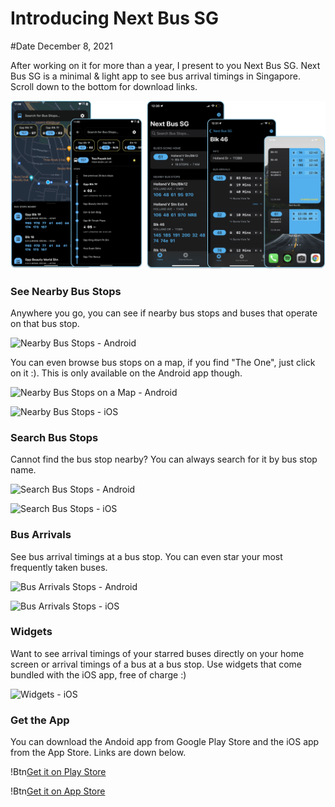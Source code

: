 # Introducing Next Bus SG
#Date December 8, 2021

After working on it for more than a year, I present to you Next Bus SG. Next Bus SG is a minimal & light app to see bus arrival timings in Singapore. Scroll down to the bottom for download links.

![Next Bus SG](https://raw.githubusercontent.com/amanshuraikwar/NxtBuz/trunk/assets/NxtBuzBannerIllustration.png)

### See Nearby Bus Stops

Anywhere you go, you can see if nearby bus stops and buses that operate on that bus stop.

![Nearby Bus Stops - Android](../assets/nextbus_nearby_bus_stops_android.png)

You can even browse bus stops on a map, if you find \"The One\", just click on it :). This is only available on the Android app though.

![Nearby Bus Stops on a Map - Android](../assets/nextbus_nearby_bus_stops_map_android.png)

![Nearby Bus Stops - iOS](../assets/nextbus_nearby_bus_stops_ios.png)

### Search Bus Stops

Cannot find the bus stop nearby? You can always search for it by bus stop name.

![Search Bus Stops - Android](../assets/nextbus_search_android.png)

![Search Bus Stops - iOS](../assets/nextbus_search_ios.png)

### Bus Arrivals

See bus arrival timings at a bus stop. You can even star your most frequently taken buses. 

![Bus Arrivals Stops - Android](../assets/nextbus_bus_arrivals_android.png)

![Bus Arrivals Stops - iOS](../assets/nextbus_bus_arrivals_ios.png)

### Widgets

Want to see arrival timings of your starred buses directly on your home screen or arrival timings of a bus at a bus stop. Use widgets that come bundled with the iOS app, free of charge :)

![Widgets - iOS](../assets/nextbus_widgets_ios.png)

### Get the App

You can download the Andoid app from Google Play Store and the iOS app from the App Store. Links are down below.

!Btn[Get it on Play Store](https://play.google.com/store/apps/details?id=io.github.amanshuraikwar.nxtbuz.release)

!Btn[Get it on App Store](https://apps.apple.com/sg/app/next-bus-sg/id1587900125)